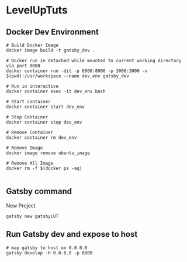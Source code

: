 # LevelUpTuts

## Docker Dev Environment
```
# Build Docker Image
docker image build -t gatsby_dev .

# Docker run in detached while mounted to current working directory via port 8080
docker container run -dit -p 8000:8000 -p 3000:3000 -v $(pwd):/usr/workspace --name dev_env gatsby_dev

# Run in interactive
docker container exec -it dev_env bash

# Start container
docker container start dev_env

# Stop Container
docker container stop dev_env

# Remove Container
docker container rm dev_env

# Remove Image
docker image remove ubuntu_image

# Remove All Image
docker rm -f $(docker ps -aq) 


```

## Gatsby command

New Project
```
gatsby new gatsbyLUT
```


## Run Gatsby dev and expose to host
```
# map gatsby to host on 0.0.0.0
gatsby develop -H 0.0.0.0 -p 8000
```


